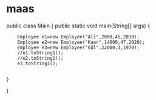 # maas
public class Main {
    public static void main(String[] args) {

        Employee e1=new Employee("Ali",2000,45,2010);
        Employee e2=new Employee("Kaan",14000,47,2020);
        Employee e3=new Employee("Gül",22000,3,1970);
        //e1.toString1();
        //e2.toString1();
        e3.toString1();


    }
}
